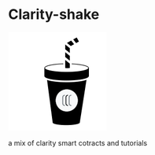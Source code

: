 # Clarity-shake

![](https://github.com/ABRAHAMEKIO/Clarity-shake/blob/main/CLARITYshake1.png)


a mix of clarity smart cotracts and tutorials 
